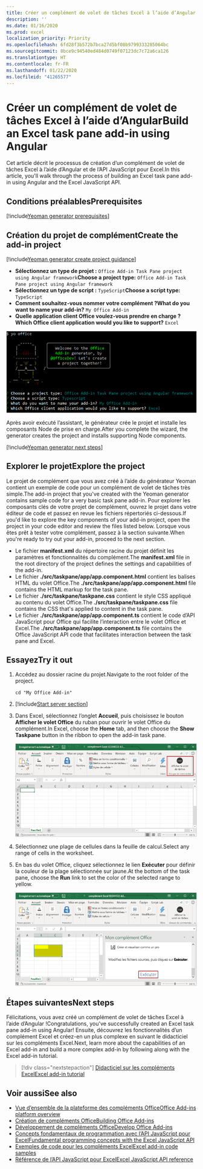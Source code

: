 ```yaml
---
title: Créer un complément de volet de tâches Excel à l’aide d’Angular
description: ''
ms.date: 01/16/2020
ms.prod: excel
localization_priority: Priority
ms.openlocfilehash: 6fd28f3b572b7bca27d5bf08b9799333285064bc
ms.sourcegitcommit: 8bce9c94540ed484d0749f07123dc7c72a6ca126
ms.translationtype: HT
ms.contentlocale: fr-FR
ms.lasthandoff: 01/22/2020
ms.locfileid: "41265577"
---
```

# <a name="build-an-excel-task-pane-add-in-using-angular"></a><span data-ttu-id="885b1-102">Créer un complément de volet de tâches Excel à l’aide d’Angular</span><span class="sxs-lookup"><span data-stu-id="885b1-102">Build an Excel task pane add-in using Angular</span></span>

<span data-ttu-id="885b1-103">Cet article décrit le processus de création d’un complément de volet de tâches Excel à l’aide d’Angular et de l’API JavaScript pour Excel.</span><span class="sxs-lookup"><span data-stu-id="885b1-103">In this article, you'll walk through the process of building an Excel task pane add-in using Angular and the Excel JavaScript API.</span></span>

## <a name="prerequisites"></a><span data-ttu-id="885b1-104">Conditions préalables</span><span class="sxs-lookup"><span data-stu-id="885b1-104">Prerequisites</span></span>

[!include[Yeoman generator prerequisites](../includes/quickstart-yo-prerequisites.md)]

## <a name="create-the-add-in-project"></a><span data-ttu-id="885b1-105">Création du projet de complément</span><span class="sxs-lookup"><span data-stu-id="885b1-105">Create the add-in project</span></span>

[!include[Yeoman generator create project guidance](../includes/yo-office-command-guidance.md)]

- <span data-ttu-id="885b1-106">**Sélectionnez un type de projet :** `Office Add-in Task Pane project using Angular framework`</span><span class="sxs-lookup"><span data-stu-id="885b1-106">**Choose a project type:** `Office Add-in Task Pane project using Angular framework`</span></span>
- <span data-ttu-id="885b1-107">**Sélectionnez un type de script :** `TypeScript`</span><span class="sxs-lookup"><span data-stu-id="885b1-107">**Choose a script type:** `TypeScript`</span></span>
- <span data-ttu-id="885b1-108">**Comment souhaitez-vous nommer votre complément ?**</span><span class="sxs-lookup"><span data-stu-id="885b1-108">**What do you want to name your add-in?**</span></span> `My Office Add-in`
- <span data-ttu-id="885b1-109">**Quelle application client Office voulez-vous prendre en charge ?**</span><span class="sxs-lookup"><span data-stu-id="885b1-109">**Which Office client application would you like to support?**</span></span> `Excel`

![Générateur Yeoman](../images/yo-office-excel-angular-2.png)

<span data-ttu-id="885b1-111">Après avoir exécuté l’assistant, le générateur crée le projet et installe les composants Node de prise en charge.</span><span class="sxs-lookup"><span data-stu-id="885b1-111">After you complete the wizard, the generator creates the project and installs supporting Node components.</span></span>

[!include[Yeoman generator next steps](../includes/yo-office-next-steps.md)]

## <a name="explore-the-project"></a><span data-ttu-id="885b1-112">Explorer le projet</span><span class="sxs-lookup"><span data-stu-id="885b1-112">Explore the project</span></span>

<span data-ttu-id="885b1-113">Le projet de complément que vous avez créé à l’aide du générateur Yeoman contient un exemple de code pour un complément de volet de tâches très simple.</span><span class="sxs-lookup"><span data-stu-id="885b1-113">The add-in project that you've created with the Yeoman generator contains sample code for a very basic task pane add-in.</span></span> <span data-ttu-id="885b1-114">Pour explorer les composants clés de votre projet de complément, ouvrez le projet dans votre éditeur de code et passez en revue les fichiers répertoriés ci-dessous.</span><span class="sxs-lookup"><span data-stu-id="885b1-114">If you'd like to explore the key components of your add-in project, open the project in your code editor and review the files listed below.</span></span> <span data-ttu-id="885b1-115">Lorsque vous êtes prêt à tester votre complément, passez à la section suivante.</span><span class="sxs-lookup"><span data-stu-id="885b1-115">When you're ready to try out your add-in, proceed to the next section.</span></span>

- <span data-ttu-id="885b1-116">Le fichier **manifest.xml** du répertoire racine du projet définit les paramètres et fonctionnalités du complément.</span><span class="sxs-lookup"><span data-stu-id="885b1-116">The **manifest.xml** file in the root directory of the project defines the settings and capabilities of the add-in.</span></span>
- <span data-ttu-id="885b1-117">Le fichier **./src/taskpane/app/app.component.html** contient les balises HTML du volet Office.</span><span class="sxs-lookup"><span data-stu-id="885b1-117">The **./src/taskpane/app/app.component.html** file contains the HTML markup for the task pane.</span></span>
- <span data-ttu-id="885b1-118">Le fichier **./src/taskpane/taskpane.css** contient le style CSS appliqué au contenu du volet Office.</span><span class="sxs-lookup"><span data-stu-id="885b1-118">The **./src/taskpane/taskpane.css** file contains the CSS that's applied to content in the task pane.</span></span>
- <span data-ttu-id="885b1-119">Le fichier **./src/taskpane/app/app.component.ts** contient le code d’API JavaScript pour Office qui facilite l’interaction entre le volet Office et Excel.</span><span class="sxs-lookup"><span data-stu-id="885b1-119">The **./src/taskpane/app/app.component.ts** file contains the Office JavaScript API code that facilitates interaction between the task pane and Excel.</span></span>

## <a name="try-it-out"></a><span data-ttu-id="885b1-120">Essayez</span><span class="sxs-lookup"><span data-stu-id="885b1-120">Try it out</span></span>

1. <span data-ttu-id="885b1-121">Accédez au dossier racine du projet.</span><span class="sxs-lookup"><span data-stu-id="885b1-121">Navigate to the root folder of the project.</span></span>

    ```command&nbsp;line
    cd "My Office Add-in"
    ```

2. [!include[Start server section](../includes/quickstart-yo-start-server-excel.md)] 

3. <span data-ttu-id="885b1-122">Dans Excel, sélectionnez l’onglet **Accueil**, puis choisissez le bouton **Afficher le volet Office** du ruban pour ouvrir le volet Office du complément.</span><span class="sxs-lookup"><span data-stu-id="885b1-122">In Excel, choose the **Home** tab, and then choose the **Show Taskpane** button in the ribbon to open the add-in task pane.</span></span>

    ![Bouton Complément Excel](../images/excel-quickstart-addin-3b.png)

4. <span data-ttu-id="885b1-124">Sélectionnez une plage de cellules dans la feuille de calcul.</span><span class="sxs-lookup"><span data-stu-id="885b1-124">Select any range of cells in the worksheet.</span></span>

5. <span data-ttu-id="885b1-125">En bas du volet Office, cliquez sélectionnez le lien **Exécuter** pour définir la couleur de la plage sélectionnée sur jaune.</span><span class="sxs-lookup"><span data-stu-id="885b1-125">At the bottom of the task pane, choose the **Run** link to set the color of the selected range to yellow.</span></span>

    ![Complément Excel](../images/excel-quickstart-addin-3c.png)

## <a name="next-steps"></a><span data-ttu-id="885b1-127">Étapes suivantes</span><span class="sxs-lookup"><span data-stu-id="885b1-127">Next steps</span></span>

<span data-ttu-id="885b1-128">Félicitations, vous avez créé un complément de volet de tâches Excel à l’aide d’Angular !</span><span class="sxs-lookup"><span data-stu-id="885b1-128">Congratulations, you've successfully created an Excel task pane add-in using Angular!</span></span> <span data-ttu-id="885b1-129">Ensuite, découvrez les fonctionnalités d’un complément Excel et créez-en un plus complexe en suivant le didacticiel sur les compléments Excel.</span><span class="sxs-lookup"><span data-stu-id="885b1-129">Next, learn more about the capabilities of an Excel add-in and build a more complex add-in by following along with the Excel add-in tutorial.</span></span>

> [!div class="nextstepaction"]
> [<span data-ttu-id="885b1-130">Didacticiel sur les compléments Excel</span><span class="sxs-lookup"><span data-stu-id="885b1-130">Excel add-in tutorial</span></span>](../tutorials/excel-tutorial.md)

## <a name="see-also"></a><span data-ttu-id="885b1-131">Voir aussi</span><span class="sxs-lookup"><span data-stu-id="885b1-131">See also</span></span>

* [<span data-ttu-id="885b1-132">Vue d’ensemble de la plateforme des compléments Office</span><span class="sxs-lookup"><span data-stu-id="885b1-132">Office Add-ins platform overview</span></span>](../overview/office-add-ins.md)
* [<span data-ttu-id="885b1-133">Création de compléments Office</span><span class="sxs-lookup"><span data-stu-id="885b1-133">Building Office Add-ins</span></span>](../overview/office-add-ins-fundamentals.md)
* [<span data-ttu-id="885b1-134">Développement de compléments Office</span><span class="sxs-lookup"><span data-stu-id="885b1-134">Develop Office Add-ins</span></span>](../develop/develop-overview.md)
* [<span data-ttu-id="885b1-135">Concepts fondamentaux de programmation avec l’API JavaScript pour Excel</span><span class="sxs-lookup"><span data-stu-id="885b1-135">Fundamental programming concepts with the Excel JavaScript API</span></span>](../excel/excel-add-ins-core-concepts.md)
* [<span data-ttu-id="885b1-136">Exemples de code pour les compléments Excel</span><span class="sxs-lookup"><span data-stu-id="885b1-136">Excel add-in code samples</span></span>](https://developer.microsoft.com/office/gallery/?filterBy=Samples,Excel)
* [<span data-ttu-id="885b1-137">Référence de l’API JavaScript pour Excel</span><span class="sxs-lookup"><span data-stu-id="885b1-137">Excel JavaScript API reference</span></span>](/office/dev/add-ins/reference/overview/excel-add-ins-reference-overview)
